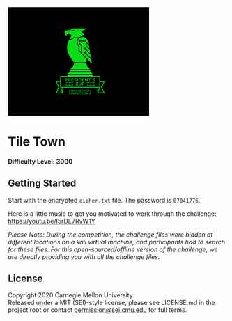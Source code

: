 <img src="../../pc1-logo.png" height="250px">

# Tile Town
#### Difficulty Level: 3000

## Getting Started

Start with the encrypted `cipher.txt` file. The password is `07041776`.

Here is a little music to get you motivated to work through the challenge: https://youtu.be/I5rDE7RvW1Y 

*Please Note: During the competition, the challenge files were hidden at different locations on a kali virtual machine, and participants had to search for these files. For this open-sourced/offline version of the challenge, we are directly providing you with all the challenge files.*

## License
Copyright 2020 Carnegie Mellon University.  
Released under a MIT (SEI)-style license, please see LICENSE.md in the project root or contact permission@sei.cmu.edu for full terms.
